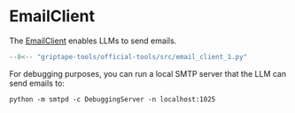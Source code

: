 # EmailClient

The [EmailClient](../../reference/griptape/tools/email_client/tool.md) enables LLMs to send emails.

```python
--8<-- "griptape-tools/official-tools/src/email_client_1.py"
```

For debugging purposes, you can run a local SMTP server that the LLM can send emails to:

```shell
python -m smtpd -c DebuggingServer -n localhost:1025
```
